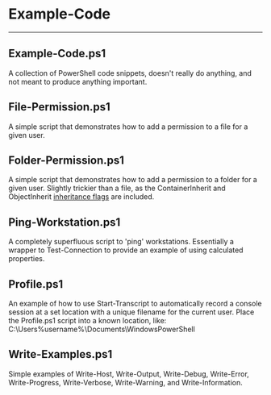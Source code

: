 # Example-Code
---
## Example-Code.ps1
A collection of PowerShell code snippets, doesn't really do anything, and not meant to produce anything important.
  
## File-Permission.ps1  
A simple script that demonstrates how to add a permission to a file for a given user.  

## Folder-Permission.ps1  
A simple script that demonstrates how to add a permission to a folder for a given user. Slightly trickier than a file, as the ContainerInherit and ObjectInherit [inheritance flags](https://msdn.microsoft.com/en-us/library/system.security.accesscontrol.inheritanceflags.aspx) are included.  

## Ping-Workstation.ps1  
A completely superfluous script to 'ping' workstations. Essentially a wrapper to Test-Connection to provide an example of using calculated properties.   

## Profile.ps1
An example of how to use Start-Transcript to automatically record a console session at a set location with a unique filename for the current user. Place the Profile.ps1 script into a known location, like:  
C:\Users\%username%\Documents\WindowsPowerShell

## Write-Examples.ps1
Simple examples of Write-Host, Write-Output, Write-Debug, Write-Error, Write-Progress, Write-Verbose, Write-Warning, and Write-Information.


